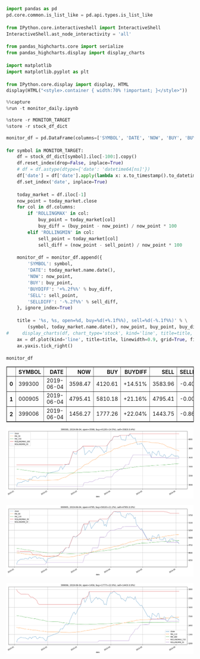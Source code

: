 

```python
import pandas as pd
pd.core.common.is_list_like = pd.api.types.is_list_like

from IPython.core.interactiveshell import InteractiveShell
InteractiveShell.ast_node_interactivity = 'all'

from pandas_highcharts.core import serialize
from pandas_highcharts.display import display_charts

import matplotlib
import matplotlib.pyplot as plt

from IPython.core.display import display, HTML
display(HTML("<style>.container { width:70% !important; }</style>"))
```



<script src="https://code.jquery.com/jquery-3.1.1.min.js"></script>
<script src="https://code.highcharts.com/stock/highstock.js"></script>
<script src="https://code.highcharts.com/stock/modules/exporting.js"></script>
<script src="https://code.highcharts.com/stock/modules/export-data.js"></script>




<style>.container { width:70% !important; }</style>



```python
%%capture
%run -t monitor_daily.ipynb
```


```python
%store -r MONITOR_TARGET
%store -r stock_df_dict
```


```python
monitor_df = pd.DataFrame(columns=['SYMBOL', 'DATE', 'NOW', 'BUY', 'BUYDIFF', 'SELL', 'SELLDIFF'])

for symbol in MONITOR_TARGET:
    df = stock_df_dict[symbol].iloc[-100:].copy()    
    df.reset_index(drop=False, inplace=True)
    # df = df.astype(dtype={'date': 'datetime64[ns]'})
    df['date'] = df['date'].apply(lambda x: x.to_timestamp().to_datetime64())
    df.set_index('date', inplace=True)

    today_market = df.iloc[-1]
    now_point = today_market.close
    for col in df.columns:
        if 'ROLLINGMAX' in col:
            buy_point = today_market[col]
            buy_diff = (buy_point - now_point) / now_point * 100
        elif 'ROLLINGMIN' in col:
            sell_point = today_market[col]
            sell_diff = (now_point - sell_point) / now_point * 100
    
    monitor_df = monitor_df.append({
        'SYMBOL': symbol, 
        'DATE': today_market.name.date(), 
        'NOW': now_point, 
        'BUY': buy_point, 
        'BUYDIFF': '+%.2f%%' % buy_diff, 
        'SELL': sell_point, 
        'SELLDIFF': '-%.2f%%' % sell_diff,
    }, ignore_index=True)
    
    title = '%s, %s, open=%d, buy=%d(+%.1f%%), sell=%d(-%.1f%%)' % \
        (symbol, today_market.name.date(), now_point, buy_point, buy_diff, sell_point, sell_diff)
#     display_charts(df, chart_type='stock', kind='line', title=title, figsize=(1000, 600))
    ax = df.plot(kind='line', title=title, linewidth=0.9, grid=True, figsize=(19, 7))
    ax.yaxis.tick_right()
    
monitor_df
```




<div>
<style scoped>
    .dataframe tbody tr th:only-of-type {
        vertical-align: middle;
    }

    .dataframe tbody tr th {
        vertical-align: top;
    }

    .dataframe thead th {
        text-align: right;
    }
</style>
<table border="1" class="dataframe">
  <thead>
    <tr style="text-align: right;">
      <th></th>
      <th>SYMBOL</th>
      <th>DATE</th>
      <th>NOW</th>
      <th>BUY</th>
      <th>BUYDIFF</th>
      <th>SELL</th>
      <th>SELLDIFF</th>
    </tr>
  </thead>
  <tbody>
    <tr>
      <th>0</th>
      <td>399300</td>
      <td>2019-06-04</td>
      <td>3598.47</td>
      <td>4120.61</td>
      <td>+14.51%</td>
      <td>3583.96</td>
      <td>-0.40%</td>
    </tr>
    <tr>
      <th>1</th>
      <td>000905</td>
      <td>2019-06-04</td>
      <td>4795.41</td>
      <td>5810.18</td>
      <td>+21.16%</td>
      <td>4795.41</td>
      <td>-0.00%</td>
    </tr>
    <tr>
      <th>2</th>
      <td>399006</td>
      <td>2019-06-04</td>
      <td>1456.27</td>
      <td>1777.26</td>
      <td>+22.04%</td>
      <td>1443.75</td>
      <td>-0.86%</td>
    </tr>
  </tbody>
</table>
</div>




![png](output_3_1.png)



![png](output_3_2.png)



![png](output_3_3.png)

